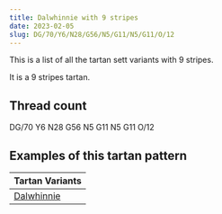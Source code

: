 ```yaml
---
title: Dalwhinnie with 9 stripes
date: 2023-02-05
slug: DG/70/Y6/N28/G56/N5/G11/N5/G11/O/12
---
```

This is a list of all the tartan sett variants with 9 stripes.

It is a 9 stripes tartan.


## Thread count
DG/70 Y6 N28 G56 N5 G11 N5 G11 O/12

## Examples of this tartan pattern

| Tartan Variants |
|---------------|
| [Dalwhinnie](/variants/dg/70/y6/n28/g56/n5/g11/n5/g11/o/12-dg003000-g008000-n808080-off8500-yf0c000)||
